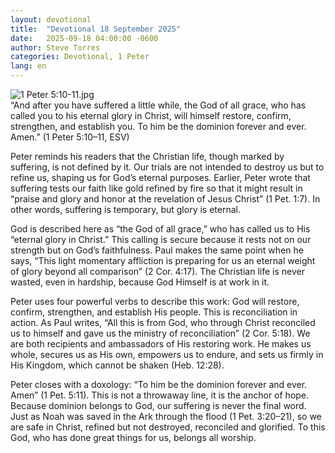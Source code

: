 ```yaml
---
layout: devotional
title:  "Devotional 18 September 2025"
date:   2025-09-18 04:00:00 -0600
author: Steve Torres
categories: Devotional, 1 Peter
lang: en
---
```

<img src="https://sitemedia.esteeb.com/file/esteebcomsitemedia/devotional_images/1+Peter/1Pe-5_10-11.jpg?raw=true" alt="1 Peter 5:10-11.jpg" style="max-width: 100%; height: auto;">

<div class="scripture">
  “And after you have suffered a little while, the God of all grace, who has called you to his eternal glory in Christ, will himself restore, confirm, strengthen, and establish you. To him be the dominion forever and ever. Amen.” (1 Peter 5:10–11, ESV)
</div>

Peter reminds his readers that the Christian life, though marked by suffering, is not defined by it. Our trials are not intended to destroy us but to refine us, shaping us for God’s eternal purposes. Earlier, Peter wrote that suffering tests our faith like gold refined by fire so that it might result in “praise and glory and honor at the revelation of Jesus Christ” (1 Pet. 1:7). In other words, suffering is temporary, but glory is eternal.

God is described here as “the God of all grace,” who has called us to His “eternal glory in Christ.” This calling is secure because it rests not on our strength but on God’s faithfulness. Paul makes the same point when he says, “This light momentary affliction is preparing for us an eternal weight of glory beyond all comparison” (2 Cor. 4:17). The Christian life is never wasted, even in hardship, because God Himself is at work in it.

Peter uses four powerful verbs to describe this work: God will restore, confirm, strengthen, and establish His people. This is reconciliation in action. As Paul writes, “All this is from God, who through Christ reconciled us to himself and gave us the ministry of reconciliation” (2 Cor. 5:18). We are both recipients and ambassadors of His restoring work. He makes us whole, secures us as His own, empowers us to endure, and sets us firmly in His Kingdom, which cannot be shaken (Heb. 12:28).

Peter closes with a doxology: “To him be the dominion forever and ever. Amen” (1 Pet. 5:11). This is not a throwaway line, it is the anchor of hope. Because dominion belongs to God, our suffering is never the final word. Just as Noah was saved in the Ark through the flood (1 Pet. 3:20–21), so we are safe in Christ, refined but not destroyed, reconciled and glorified. To this God, who has done great things for us, belongs all worship.
